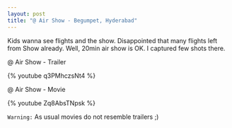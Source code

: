 ```yaml
---
layout: post
title: "@ Air Show - Begumpet, Hyderabad"
---
```


<p>Kids wanna see flights and the show. Disappointed that many flights left from Show already. Well, 20min air show is OK.
I captured few shots there. 
</p>

@ Air Show - Trailer 
<p>
{% youtube q3PMhczsNt4 %} 
</p>

@ Air Show - Movie
<p>
{% youtube Zq8AbsTNpsk %}
</p>

`Warning:` As usual movies do not resemble trailers ;)
